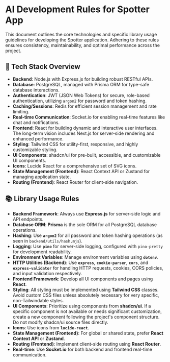 # AI Development Rules for Spotter App

This document outlines the core technologies and specific library usage guidelines for developing the Spotter application. Adhering to these rules ensures consistency, maintainability, and optimal performance across the project.

## 🚀 Tech Stack Overview

*   **Backend**: Node.js with Express.js for building robust RESTful APIs.
*   **Database**: PostgreSQL, managed with Prisma ORM for type-safe database interactions.
*   **Authentication**: JWT (JSON Web Tokens) for secure, role-based authentication, utilizing `argon2` for password and token hashing.
*   **Caching/Sessions**: Redis for efficient session management and rate limiting.
*   **Real-time Communication**: Socket.io for enabling real-time features like chat and notifications.
*   **Frontend**: React for building dynamic and interactive user interfaces. The long-term vision includes Next.js for server-side rendering and enhanced performance.
*   **Styling**: Tailwind CSS for utility-first, responsive, and highly customizable styling.
*   **UI Components**: shadcn/ui for pre-built, accessible, and customizable UI components.
*   **Icons**: Lucide React for a comprehensive set of SVG icons.
*   **State Management (Frontend)**: React Context API or Zustand for managing application state.
*   **Routing (Frontend)**: React Router for client-side navigation.

## 📚 Library Usage Rules

*   **Backend Framework**: Always use **Express.js** for server-side logic and API endpoints.
*   **Database ORM**: **Prisma** is the sole ORM for all PostgreSQL database operations.
*   **Hashing**: Use **`argon2`** for all password and token hashing operations (as seen in `backend/utils/hash.mjs`).
*   **Logging**: Use **`pino`** for server-side logging, configured with `pino-pretty` for development readability.
*   **Environment Variables**: Manage environment variables using **`dotenv`**.
*   **HTTP Utilities (Backend)**: Use **`express`**, **`cookie-parser`**, **`cors`**, and **`express-validator`** for handling HTTP requests, cookies, CORS policies, and input validation respectively.
*   **Frontend Framework**: Develop all UI components and pages using **React**.
*   **Styling**: All styling must be implemented using **Tailwind CSS** classes. Avoid custom CSS files unless absolutely necessary for very specific, non-Tailwindable styles.
*   **UI Components**: Prioritize using components from **shadcn/ui**. If a specific component is not available or needs significant customization, create a new component following the project's component structure. Do not modify shadcn/ui source files directly.
*   **Icons**: Use icons from **`lucide-react`**.
*   **State Management (Frontend)**: For global or shared state, prefer **React Context API** or **Zustand**.
*   **Routing (Frontend)**: Implement client-side routing using **React Router**.
*   **Real-time**: Use **Socket.io** for both backend and frontend real-time communication.